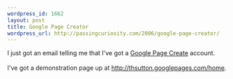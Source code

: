 ```yaml
--- 
wordpress_id: 1662
layout: post
title: Google Page Creator
wordpress_url: http://passingcuriosity.com/2006/google-page-creator/
---
```

I just got an email telling me that I've got a <a href="http://pages.google.com/">Google Page Create</a> account.<br /><br />I've got a demonstration page up at <a href="http://thsutton.googlepages.com/home">http://thsutton.googlepages.com/home</a>.
